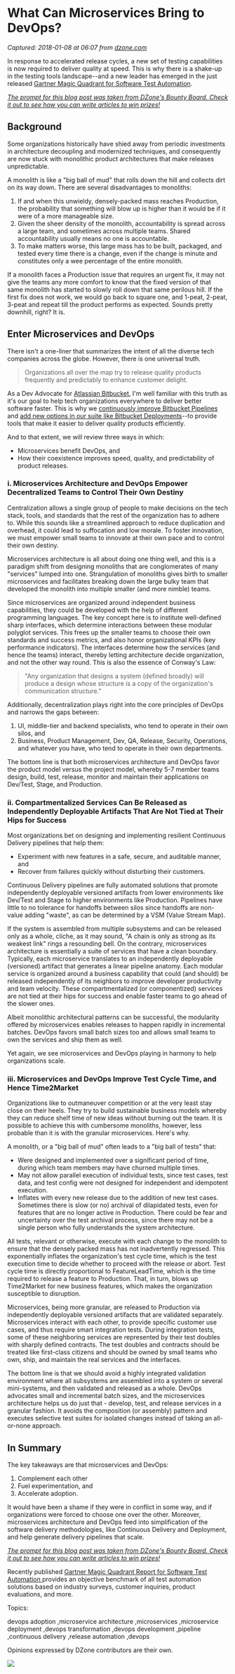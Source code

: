 # What Can Microservices Bring to DevOps?

_Captured: 2018-01-08 at 06:07 from [dzone.com](https://dzone.com/articles/what-can-microservices-bring-to-devops?edition=351091&utm_source=Daily%20Digest&utm_medium=email&utm_campaign=Daily%20Digest%202018-01-07)_

In response to accelerated release cycles, a new set of testing capabilities is now required to deliver quality at speed. This is why there is a shake-up in the testing tools landscape--and a new leader has emerged in the just released [Gartner Magic Quadrant for Software Test Automation](https://dzone.com/go?i=265440&u=https%3A%2F%2Fwww.tricentis.com%2Fresource-assets%2Fgartner-magic-quadrant-software-test-automation%2F%3Futm_source%3DDZone_Pre_Roll%26utm_medium%3DText_Ads%26utm_campaign%3DDZoneDevOps%26utm_content%3D2017GartnerMQ).

_[The prompt for this blog post was taken from DZone's Bounty Board. Check it out to see how you can write articles to win prizes!](http://bounty.dzone.com/)_

## Background

Some organizations historically have shied away from periodic investments in architecture decoupling and modernized techniques, and consequently are now stuck with monolithic product architectures that make releases unpredictable.

A monolith is like a "big ball of mud" that rolls down the hill and collects dirt on its way down. There are several disadvantages to monoliths:

  1. If and when this unwieldy, densely-packed mass reaches Production, the probability that something will blow up is higher than it would be if it were of a more manageable size.
  2. Given the sheer density of the monolith, accountability is spread across a large team, and sometimes across multiple teams. Shared accountability usually means no one is accountable.
  3. To make matters worse, this large mass has to be built, packaged, and tested every time there is a change, even if the change is minute and constitutes only a wee percentage of the entire monolith.

If a monolith faces a Production issue that requires an urgent fix, it may not give the teams any more comfort to know that the fixed version of that same monolith has started to slowly roll down that same perilous hill. If the first fix does not work, we would go back to square one, and 1-peat, 2-peat, 3-peat and repeat till the product performs as expected. Sounds pretty downhill, right? It is.

## Enter Microservices and DevOps

There isn't a one-liner that summarizes the intent of all the diverse tech companies across the globe. However, there is one universal truth.

> Organizations all over the map try to release quality products frequently and predictably to enhance customer delight. 

As a Dev Advocate for [Atlassian Bitbucket](https://bitbucket.org/), I'm well familiar with this truth as it's our goal to help tech organizations everywhere to deliver better software faster. This is why we [continuously improve Bitbucket Pipelines](https://blog.bitbucket.org/2017/12/20/pipelines-stocking-stuffers-test-reporting-docker-run-large-builds/) and [add new options in our suite like Bitbucket Deployments](https://blog.bitbucket.org/2017/12/05/introducing-bitbucket-deployments/)--to provide tools that make it easier to deliver quality products efficiently.

And to that extent, we will review three ways in which:

  * Microservices benefit DevOps, and
  * How their coexistence improves speed, quality, and predictability of product releases.

### i. Microservices Architecture and DevOps Empower Decentralized Teams to Control Their Own Destiny

Centralization allows a single group of people to make decisions on the tech stack, tools, and standards that the rest of the organization has to adhere to. While this sounds like a streamlined approach to reduce duplication and overhead, it could lead to suffocation and low morale. To foster innovation, we must empower small teams to innovate at their own pace and to control their own destiny.

Microservices architecture is all about doing one thing well, and this is a paradigm shift from designing monoliths that are conglomerates of many "services" lumped into one. Strangulation of monoliths gives birth to smaller microservices and facilitates breaking down the large bulky team that developed the monolith into multiple smaller (and more nimble) teams.

Since microservices are organized around independent business capabilities, they could be developed with the help of different programming languages. The key concept here is to institute well-defined sharp interfaces, which determine interactions between these modular polyglot services. This frees up the smaller teams to choose their own standards and success metrics, and also honor organizational KPIs (key performance indicators). The interfaces determine how the services (and hence the teams) interact, thereby letting architecture decide organization, and not the other way round. This is also the essence of Conway's Law:

> "Any organization that designs a system (defined broadly) will produce a design whose structure is a copy of the organization's communication structure."

Additionally, decentralization plays right into the core principles of DevOps and narrows the gaps between:

  1. UI, middle-tier and backend specialists, who tend to operate in their own silos, and
  2. Business, Product Management, Dev, QA, Release, Security, Operations, and whatever you have, who tend to operate in their own departments.

The bottom line is that both microservices architecture and DevOps favor the product model versus the project model, whereby 5-7 member teams design, build, test, release, monitor and maintain their applications on Dev/Test, Stage, and Production.

### ii. Compartmentalized Services Can Be Released as Independently Deployable Artifacts That Are Not Tied at Their Hips for Success

Most organizations bet on designing and implementing resilient Continuous Delivery pipelines that help them:

  * Experiment with new features in a safe, secure, and auditable manner, and
  * Recover from failures quickly without disturbing their customers.

Continuous Delivery pipelines are fully automated solutions that promote independently deployable versioned artifacts from lower environments like Dev/Test and Stage to higher environments like Production. Pipelines have little to no tolerance for handoffs between silos since handoffs are non-value adding "waste", as can be determined by a VSM (Value Stream Map).

If the system is assembled from multiple subsystems and can be released only as a whole, cliche, as it may sound, "A chain is only as strong as its weakest link" rings a resounding bell. On the contrary, microservices architecture is essentially a suite of services that have a clean boundary. Typically, each microservice translates to an independently deployable (versioned) artifact that generates a linear pipeline anatomy. Each modular service is organized around a business capability that could (and should) be released independently of its neighbors to improve developer productivity and team velocity. These compartmentalized (or componentized) services are not tied at their hips for success and enable faster teams to go ahead of the slower ones.

Albeit monolithic architectural patterns can be successful, the modularity offered by microservices enables releases to happen rapidly in incremental batches. DevOps favors small batch sizes too and allows small teams to own the services and ship them as well.

Yet again, we see microservices and DevOps playing in harmony to help organizations scale.

### iii. Microservices and DevOps Improve Test Cycle Time, and Hence Time2Market

Organizations like to outmaneuver competition or at the very least stay close on their heels. They try to build sustainable business models whereby they can reduce shelf time of new ideas without burning out the team. It is possible to achieve this with cumbersome monoliths, however, less probable than it is with the granular microservices. Here's why.

A monolith, or a "big ball of mud" often leads to a "big ball of tests" that:

  * Were designed and implemented over a significant period of time, during which team members may have churned multiple times.
  * May not allow parallel execution of individual tests, since test cases, test data, and test config were not designed for independent and idempotent execution.
  * Inflates with every new release due to the addition of new test cases. Sometimes there is slow (or no) archival of dilapidated tests, even for features that are no longer active in Production. There could be fear and uncertainty over the test archival process, since there may not be a single person who fully understands the system architecture.

All tests, relevant or otherwise, execute with each change to the monolith to ensure that the densely packed mass has not inadvertently regressed. This exponentially inflates the organization's test cycle time, which is the test execution time to decide whether to proceed with the release or abort. Test cycle time is directly proportional to FeatureLeadTime, which is the time required to release a feature to Production. That, in turn, blows up Time2Market for new business features, which makes the organization susceptible to disruption.

Microservices, being more granular, are released to Production via independently deployable versioned artifacts that are validated separately. Microservices interact with each other, to provide specific customer use cases, and thus require smart integration tests. During integration tests, some of these neighboring services are represented by their test doubles with sharply defined contracts. The test doubles and contracts should be treated like first-class citizens and should be owned by small teams who own, ship, and maintain the real services and the interfaces.

The bottom line is that we should avoid a highly integrated validation environment where all subsystems are assembled into a system or several mini-systems, and then validated and released as a whole. DevOps advocates small and incremental batch sizes, and the microservices architecture helps us do just that - develop, test, and release services in a granular fashion. It avoids the composition (or assembly) pattern and executes selective test suites for isolated changes instead of taking an all-or-none approach.

## In Summary

The key takeaways are that microservices and DevOps:

  1. Complement each other
  2. Fuel experimentation, and
  3. Accelerate adoption.

It would have been a shame if they were in conflict in some way, and if organizations were forced to choose one over the other. Moreover, microservices architecture and DevOps feed into simplification of the software delivery methodologies, like Continuous Delivery and Deployment, and help generate delivery pipelines that scale.

_[The prompt for this blog post was taken from DZone's Bounty Board. Check it out to see how you can write articles to win prizes!](http://bounty.dzone.com/)_

Recently published [Gartner Magic Quadrant Report for Software Test Automation ](https://dzone.com/go?i=265436&u=https%3A%2F%2Fwww.tricentis.com%2Fresource-assets%2Fgartner-magic-quadrant-software-test-automation%2F%3Futm_source%3DDZone_Pre_Roll%26utm_medium%3DText_Ads%26utm_campaign%3DDZoneDevOps%26utm_content%3D2017GartnerMQ)provides an objective benchmark of all test automation solutions based on industry surveys, customer inquiries, product evaluations, and more.

Topics:

devops adoption ,microservice architecture ,microservices ,microservice deployment ,devops transformation ,devops development ,pipeline ,continuous delivery ,release automation ,devops

Opinions expressed by DZone contributors are their own.

![](https://dz2cdn1.dzone.com/storage/rc-covers/7391100-dzone-aicover.jpg)
